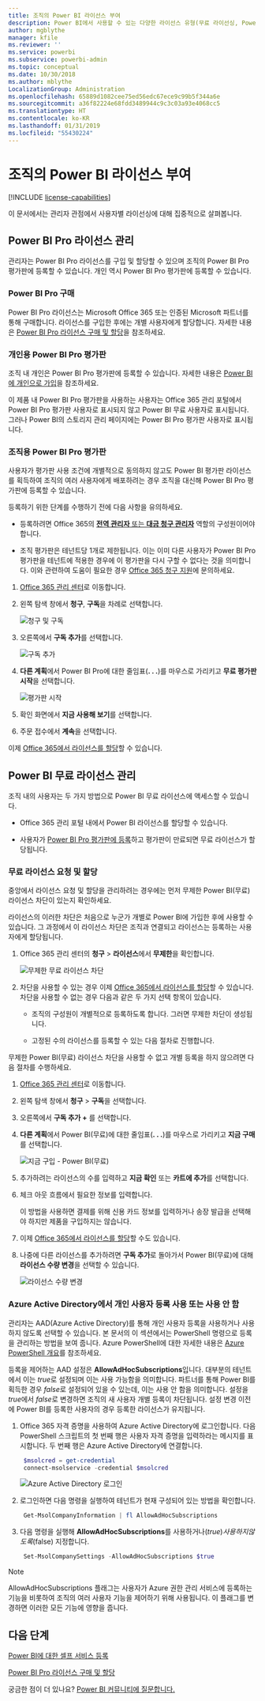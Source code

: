 ```yaml
---
title: 조직의 Power BI 라이선스 부여
description: Power BI에서 사용할 수 있는 다양한 라이선스 유형(무료 라이선싱, Power BI Pro 및 Power BI Premium)을 이해합니다.
author: mgblythe
manager: kfile
ms.reviewer: ''
ms.service: powerbi
ms.subservice: powerbi-admin
ms.topic: conceptual
ms.date: 10/30/2018
ms.author: mblythe
LocalizationGroup: Administration
ms.openlocfilehash: 65889d1082cee75ed56edc67ece9c99b5f344a6e
ms.sourcegitcommit: a36f82224e68fdd3489944c9c3c03a93e4068cc5
ms.translationtype: HT
ms.contentlocale: ko-KR
ms.lasthandoff: 01/31/2019
ms.locfileid: "55430224"
---
```

# <a name="power-bi-licensing-in-your-organization"></a>조직의 Power BI 라이선스 부여

[!INCLUDE [license-capabilities](includes/license-capabilities.md)]

이 문서에서는 관리자 관점에서 사용자별 라이선싱에 대해 집중적으로 살펴봅니다.

## <a name="manage-power-bi-pro-licenses"></a>Power BI Pro 라이선스 관리

관리자는 Power BI Pro 라이선스를 구입 및 할당할 수 있으며 조직의 Power BI Pro 평가판에 등록할 수 있습니다. 개인 역시 Power BI Pro 평가판에 등록할 수 있습니다.

### <a name="purchasing-power-bi-pro"></a>Power BI Pro 구매

Power BI Pro 라이선스는 Microsoft Office 365 또는 인증된 Microsoft 파트너를 통해 구매합니다. 라이선스를 구입한 후에는 개별 사용자에게 할당합니다. 자세한 내용은 [Power BI Pro 라이선스 구매 및 할당](service-admin-purchasing-power-bi-pro.md)을 참조하세요.

### <a name="power-bi-pro-trial-for-individuals"></a>개인용 Power BI Pro 평가판

조직 내 개인은 Power BI Pro 평가판에 등록할 수 있습니다. 자세한 내용은 [Power BI에 개인으로 가입](service-self-service-signup-for-power-bi.md)을 참조하세요.

이 제품 내 Power BI Pro 평가판을 사용하는 사용자는 Office 365 관리 포털에서 Power BI Pro 평가판 사용자로 표시되지 않고 Power BI 무료 사용자로 표시됩니다. 그러나 Power BI의 스토리지 관리 페이지에는 Power BI Pro 평가판 사용자로 표시됩니다.

### <a name="power-bi-pro-trial-for-organizations"></a>조직용 Power BI Pro 평가판

사용자가 평가판 사용 조건에 개별적으로 동의하지 않고도 Power BI 평가판 라이선스를 획득하여 조직의 여러 사용자에게 배포하려는 경우 조직을 대신해 Power BI Pro 평가판에 등록할 수 있습니다.

등록하기 위한 단계를 수행하기 전에 다음 사항을 유의하세요.

* 등록하려면 Office 365의 [**전역 관리자** 또는 **대금 청구 관리자**](https://support.office.com/article/about-office-365-admin-roles-da585eea-f576-4f55-a1e0-87090b6aaa9d) 역할의 구성원이어야 합니다.

* 조직 평가판은 테넌트당 1개로 제한됩니다. 이는 이미 다른 사용자가 Power BI Pro 평가판을 테넌트에 적용한 경우에 이 평가판을 다시 구할 수 없다는 것을 의미합니다. 이와 관련하여 도움이 필요한 경우 [Office 365 청구 지원](https://support.office.microsoft.com/article/contact-support-for-business-products-admin-help-32a17ca7-6fa0-4870-8a8d-e25ba4ccfd4b?CorrelationId=552bbf37-214f-4202-80cb-b94240dcd671)에 문의하세요.

1. [Office 365 관리 센터](https://portal.office.com/adminportal/home#/homepage)로 이동합니다.

1. 왼쪽 탐색 창에서 **청구**, **구독**을 차례로 선택합니다.

   ![청구 및 구독](media/service-admin-licensing-organization/service-power-bi-pro-in-your-organization-05.png)

1. 오른쪽에서 **구독 추가**를 선택합니다.

   ![구독 추가](media/service-admin-licensing-organization/service-power-bi-pro-in-your-organization-06.png)

1. **다른 계획**에서 Power BI Pro에 대한 줄임표(**. . .**)를 마우스로 가리키고 **무료 평가판 시작**을 선택합니다.

   ![평가판 시작](media/service-admin-licensing-organization/service-power-bi-pro-in-your-organization-07.png) 

1. 확인 화면에서 **지금 사용해 보기**를 선택합니다.

1. 주문 접수에서 **계속**을 선택합니다.

이제 [Office 365에서 라이선스를 할당](https://support.office.com/article/assign-licenses-to-users-in-office-365-for-business-997596b5-4173-4627-b915-36abac6786dc)할 수 있습니다.

## <a name="manage-power-bi-free-licenses"></a>Power BI 무료 라이선스 관리

조직 내의 사용자는 두 가지 방법으로 Power BI 무료 라이선스에 액세스할 수 있습니다.

* Office 365 관리 포털 내에서 Power BI 라이선스를 할당할 수 있습니다.

* 사용자가 [Power BI Pro 평가판에 등록](service-self-service-signup-for-power-bi.md)하고 평가판이 만료되면 무료 라이선스가 할당됩니다.

### <a name="requesting-and-assigning-free-licenses"></a>무료 라이선스 요청 및 할당

중앙에서 라이선스 요청 및 할당을 관리하려는 경우에는 먼저 무제한 Power BI(무료) 라이선스 차단이 있는지 확인하세요.

라이선스의 이러한 차단은 처음으로 누군가 개별로 Power BI에 가입한 후에 사용할 수 있습니다. 그 과정에서 이 라이선스 차단은 조직과 연결되고 라이선스는 등록하는 사용자에게 할당됩니다.

1. Office 365 관리 센터의 **청구** > **라이선스**에서 **무제한**을 확인합니다.

    ![무제한 무료 라이선스 차단](media/service-admin-licensing-organization/unlimited-licenses.png)

1. 차단을 사용할 수 있는 경우 이제 [Office 365에서 라이선스를 할당](https://support.office.com/article/assign-licenses-to-users-in-office-365-for-business-997596b5-4173-4627-b915-36abac6786dc)할 수 있습니다. 차단을 사용할 수 없는 경우 다음과 같은 두 가지 선택 항목이 있습니다.

    * 조직의 구성원이 개별적으로 등록하도록 합니다. 그러면 무제한 차단이 생성됩니다.

    * 고정된 수의 라이선스를 등록할 수 있는 다음 절차로 진행합니다.

무제한 Power BI(무료) 라이선스 차단을 사용할 수 없고 개별 등록을 하지 않으려면 다음 절차를 수행하세요.

1. [Office 365 관리 센터](https://portal.office.com/admin/default.aspx)로 이동합니다.

1. 왼쪽 탐색 창에서 **청구** > **구독**을 선택합니다.

1. 오른쪽에서 **구독 추가 +** 를 선택합니다.

1. **다른 계획**에서 Power BI(무료)에 대한 줄임표(**. . .**)를 마우스로 가리키고 **지금 구매**를 선택합니다.

    ![지금 구입 - Power BI(무료)](media/service-admin-licensing-organization/buy-powerbi-free.png)

1. 추가하려는 라이선스의 수를 입력하고 **지금 확인** 또는 **카트에 추가**를 선택합니다.

1. 체크 아웃 흐름에서 필요한 정보를 입력합니다.

    이 방법을 사용하면 결제를 위해 신용 카드 정보를 입력하거나 송장 발급을 선택해야 하지만 제품을 구입하지는 않습니다.

1. 이제 [Office 365에서 라이선스를 할당](https://support.office.com/article/assign-licenses-to-users-in-office-365-for-business-997596b5-4173-4627-b915-36abac6786dc)할 수도 있습니다.

1. 나중에 다른 라이선스를 추가하려면 **구독 추가**로 돌아가서 Power BI(무료)에 대해 **라이선스 수량 변경**을 선택할 수 있습니다.

    ![라이선스 수량 변경](media/service-admin-licensing-organization/change-license-quantity.png)

### <a name="enable-or-disable-individual-user-sign-up-in-azure-active-directory"></a>Azure Active Directory에서 개인 사용자 등록 사용 또는 사용 안 함

관리자는 AAD(Azure Active Directory)를 통해 개인 사용자 등록을 사용하거나 사용하지 않도록 선택할 수 있습니다. 본 문서의 이 섹션에서는 PowerShell 명령으로 등록을 관리하는 방법을 보여 줍니다. Azure PowerShell에 대한 자세한 내용은 [Azure PowerShell 개요](/powershell/azure/overview)를 참조하세요.

등록을 제어하는 AAD 설정은 **AllowAdHocSubscriptions**입니다. 대부분의 테넌트에서 이는 *true*로 설정되며 이는 사용 가능함을 의미합니다. 파트너를 통해 Power BI를 획득한 경우 *false*로 설정되어 있을 수 있는데, 이는 사용 안 함을 의미합니다. 설정을 *true*에서 *false*로 변경하면 조직의 새 사용자 개별 등록이 차단됩니다. 설정 변경 이전에 Power BI를 등록한 사용자의 경우 등록한 라이선스가 유지됩니다.

1. Office 365 자격 증명을 사용하여 Azure Active Directory에 로그인합니다. 다음 PowerShell 스크립트의 첫 번째 행은 사용자 자격 증명을 입력하라는 메시지를 표시합니다. 두 번째 행은 Azure Active Directory에 연결합니다.

    ```powershell
     $msolcred = get-credential
     connect-msolservice -credential $msolcred
    ```

   ![Azure Active Directory 로그인](media/service-admin-licensing-organization/aad-signin.png)

1. 로그인하면 다음 명령을 실행하여 테넌트가 현재 구성되어 있는 방법을 확인합니다.

    ```powershell
     Get-MsolCompanyInformation | fl AllowAdHocSubscriptions
    ```
1. 다음 명령을 실행해 **AllowAdHocSubscriptions**를 사용하거나($true) 사용하지 않도록($false) 지정합니다.

    ```powershell
     Set-MsolCompanySettings -AllowAdHocSubscriptions $true
    ```

> [!NOTE]
> AllowAdHocSubscriptions 플래그는 사용자가 Azure 권한 관리 서비스에 등록하는 기능을 비롯하여 조직의 여러 사용자 기능을 제어하기 위해 사용됩니다. 이 플래그를 변경하면 이러한 모든 기능에 영향을 줍니다.

## <a name="next-steps"></a>다음 단계

[Power BI에 대한 셀프 서비스 등록](service-self-service-signup-for-power-bi.md)  

[Power BI Pro 라이선스 구매 및 할당](service-admin-purchasing-power-bi-pro.md)

궁금한 점이 더 있나요? [Power BI 커뮤니티에 질문합니다.](http://community.powerbi.com/)